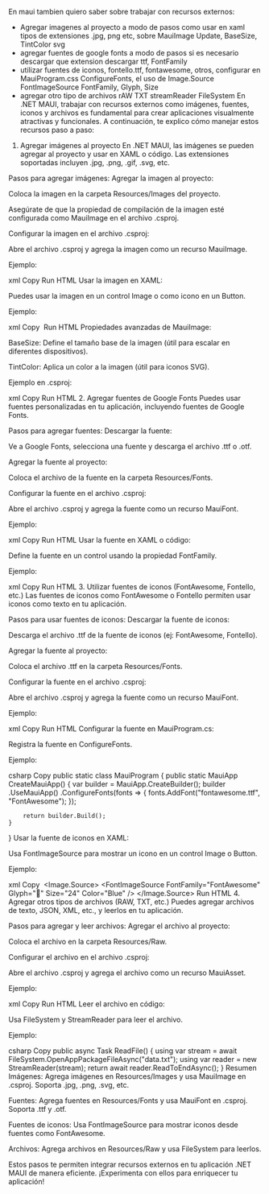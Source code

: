 En maui tambien quiero saber sobre trabajar con recursos externos:
- Agregar imagenes al proyecto a modo de pasos como usar en xaml tipos de extensiones .jpg, png etc, sobre MauiImage Update, BaseSize, TintColor svg
- agregar fuentes de google fonts a modo de pasos si es necesario descargar que extension descargar ttf, FontFamily
- utilizar fuentes de iconos, fontello.ttf, fontawesome, otros, configurar en MauiProgram.css ConfigureFonts, el uso de Image.Source FontImageSource FontFamily, Glyph, Size
- agregar otro tipo de archivos rAW TXT streamReader FileSystem
En .NET MAUI, trabajar con recursos externos como imágenes, fuentes, iconos y archivos es fundamental para crear aplicaciones visualmente atractivas y funcionales. A continuación, te explico cómo manejar estos recursos paso a paso:

1. Agregar imágenes al proyecto
En .NET MAUI, las imágenes se pueden agregar al proyecto y usar en XAML o código. Las extensiones soportadas incluyen .jpg, .png, .gif, .svg, etc.

Pasos para agregar imágenes:
Agregar la imagen al proyecto:

Coloca la imagen en la carpeta Resources/Images del proyecto.

Asegúrate de que la propiedad de compilación de la imagen esté configurada como MauiImage en el archivo .csproj.

Configurar la imagen en el archivo .csproj:

Abre el archivo .csproj y agrega la imagen como un recurso MauiImage.

Ejemplo:

xml
Copy
<ItemGroup>
    <MauiImage Include="Resources\Images\logo.png" />
    <MauiImage Include="Resources\Images\icon.svg" />
</ItemGroup>
Run HTML
Usar la imagen en XAML:

Puedes usar la imagen en un control Image o como icono en un Button.

Ejemplo:

xml
Copy
<Image Source="logo.png" />
Run HTML
Propiedades avanzadas de MauiImage:

BaseSize: Define el tamaño base de la imagen (útil para escalar en diferentes dispositivos).

TintColor: Aplica un color a la imagen (útil para iconos SVG).

Ejemplo en .csproj:

xml
Copy
<MauiImage Include="Resources\Images\icon.svg" BaseSize="24,24" TintColor="Blue" />
Run HTML
2. Agregar fuentes de Google Fonts
Puedes usar fuentes personalizadas en tu aplicación, incluyendo fuentes de Google Fonts.

Pasos para agregar fuentes:
Descargar la fuente:

Ve a Google Fonts, selecciona una fuente y descarga el archivo .ttf o .otf.

Agregar la fuente al proyecto:

Coloca el archivo de la fuente en la carpeta Resources/Fonts.

Configurar la fuente en el archivo .csproj:

Abre el archivo .csproj y agrega la fuente como un recurso MauiFont.

Ejemplo:

xml
Copy
<ItemGroup>
    <MauiFont Include="Resources\Fonts\Roboto-Regular.ttf" />
</ItemGroup>
Run HTML
Usar la fuente en XAML o código:

Define la fuente en un control usando la propiedad FontFamily.

Ejemplo:

xml
Copy
<Label Text="Hola, MAUI!" FontFamily="Roboto-Regular" FontSize="24" />
Run HTML
3. Utilizar fuentes de iconos (FontAwesome, Fontello, etc.)
Las fuentes de iconos como FontAwesome o Fontello permiten usar iconos como texto en tu aplicación.

Pasos para usar fuentes de iconos:
Descargar la fuente de iconos:

Descarga el archivo .ttf de la fuente de iconos (ej: FontAwesome, Fontello).

Agregar la fuente al proyecto:

Coloca el archivo .ttf en la carpeta Resources/Fonts.

Configurar la fuente en el archivo .csproj:

Abre el archivo .csproj y agrega la fuente como un recurso MauiFont.

Ejemplo:

xml
Copy
<ItemGroup>
    <MauiFont Include="Resources\Fonts\fontawesome.ttf" />
</ItemGroup>
Run HTML
Configurar la fuente en MauiProgram.cs:

Registra la fuente en ConfigureFonts.

Ejemplo:

csharp
Copy
public static class MauiProgram
{
    public static MauiApp CreateMauiApp()
    {
        var builder = MauiApp.CreateBuilder();
        builder
            .UseMauiApp<App>()
            .ConfigureFonts(fonts =>
            {
                fonts.AddFont("fontawesome.ttf", "FontAwesome");
            });

        return builder.Build();
    }
}
Usar la fuente de iconos en XAML:

Usa FontImageSource para mostrar un icono en un control Image o Button.

Ejemplo:

xml
Copy
<Image>
    <Image.Source>
        <FontImageSource FontFamily="FontAwesome"
                         Glyph="&#xf007;" <!-- Código Unicode del icono -->
                         Size="24"
                         Color="Blue" />
    </Image.Source>
</Image>
Run HTML
4. Agregar otros tipos de archivos (RAW, TXT, etc.)
Puedes agregar archivos de texto, JSON, XML, etc., y leerlos en tu aplicación.

Pasos para agregar y leer archivos:
Agregar el archivo al proyecto:

Coloca el archivo en la carpeta Resources/Raw.

Configurar el archivo en el archivo .csproj:

Abre el archivo .csproj y agrega el archivo como un recurso MauiAsset.

Ejemplo:

xml
Copy
<ItemGroup>
    <MauiAsset Include="Resources\Raw\data.txt" />
</ItemGroup>
Run HTML
Leer el archivo en código:

Usa FileSystem y StreamReader para leer el archivo.

Ejemplo:

csharp
Copy
public async Task<string> ReadFile()
{
    using var stream = await FileSystem.OpenAppPackageFileAsync("data.txt");
    using var reader = new StreamReader(stream);
    return await reader.ReadToEndAsync();
}
Resumen
Imágenes: Agrega imágenes en Resources/Images y usa MauiImage en .csproj. Soporta .jpg, .png, .svg, etc.

Fuentes: Agrega fuentes en Resources/Fonts y usa MauiFont en .csproj. Soporta .ttf y .otf.

Fuentes de iconos: Usa FontImageSource para mostrar iconos desde fuentes como FontAwesome.

Archivos: Agrega archivos en Resources/Raw y usa FileSystem para leerlos.

Estos pasos te permiten integrar recursos externos en tu aplicación .NET MAUI de manera eficiente. ¡Experimenta con ellos para enriquecer tu aplicación!